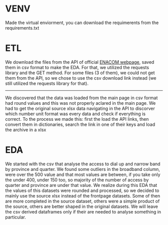 # VENV

Made the virtual enviorment, you can download the requimerents from the requirements.txt

# ETL

We download the files from the API of official [ENACOM webpage](https://datosabiertos.enacom.gob.ar/dashboards/20000/acceso-a-internet/), saved them in csv format to make the EDA. For that, we utilized the requests library and the GET method. For some files (3 of them), we could not get them from the API, so we chose to use the csv download link instead (we still utilized the requests library for that).

***

We discovered that the data was loaded from the main page in csv format had round values and this was not properly aclared in the main page. We had to get the original source xlsx data navigating in the API to discorver which number unit format was every data and check if everything is correct. To the process we made this: first the load the API links, then convert them in dictionaries, search the link in one of their keys and load the archive in a xlsx

# EDA

We started with the csv that analyse the access to dial up and narrow band by province and quarter. We found some outliers in the broadband column, were over the 500 value and that most values are between, if you take only the under 400, under 150 too, so majority of the number of access by quarter and province are under that value.
We realize during this EDA that the values of this datasets were rounded and processed, so we decided to mainly use the source xlsx instead of the frontpage datasets. Some of then are more completed in the source dataset, others were a simple product of the source, others are better shaped in the original datasets. We will leave the csv derived dataframes only if their are needed to analyse something in particular.